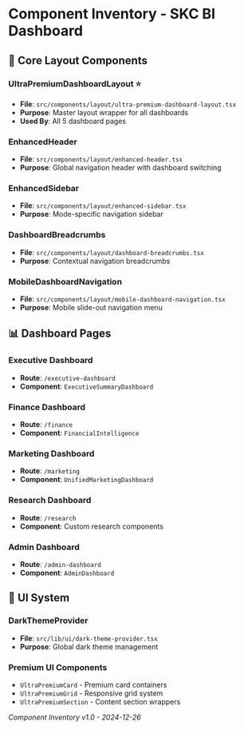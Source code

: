 # Component Inventory - SKC BI Dashboard

## 📁 Core Layout Components

### UltraPremiumDashboardLayout ⭐

- **File**: `src/components/layout/ultra-premium-dashboard-layout.tsx`
- **Purpose**: Master layout wrapper for all dashboards
- **Used By**: All 5 dashboard pages

### EnhancedHeader

- **File**: `src/components/layout/enhanced-header.tsx`
- **Purpose**: Global navigation header with dashboard switching

### EnhancedSidebar

- **File**: `src/components/layout/enhanced-sidebar.tsx`
- **Purpose**: Mode-specific navigation sidebar

### DashboardBreadcrumbs

- **File**: `src/components/layout/dashboard-breadcrumbs.tsx`
- **Purpose**: Contextual navigation breadcrumbs

### MobileDashboardNavigation

- **File**: `src/components/layout/mobile-dashboard-navigation.tsx`
- **Purpose**: Mobile slide-out navigation menu

## 📊 Dashboard Pages

### Executive Dashboard

- **Route**: `/executive-dashboard`
- **Component**: `ExecutiveSummaryDashboard`

### Finance Dashboard

- **Route**: `/finance`
- **Component**: `FinancialIntelligence`

### Marketing Dashboard

- **Route**: `/marketing`
- **Component**: `UnifiedMarketingDashboard`

### Research Dashboard

- **Route**: `/research`
- **Component**: Custom research components

### Admin Dashboard

- **Route**: `/admin-dashboard`
- **Component**: `AdminDashboard`

## 🎨 UI System

### DarkThemeProvider

- **File**: `src/lib/ui/dark-theme-provider.tsx`
- **Purpose**: Global dark theme management

### Premium UI Components

- `UltraPremiumCard` - Premium card containers
- `UltraPremiumGrid` - Responsive grid system
- `UltraPremiumSection` - Content section wrappers

_Component Inventory v1.0 - 2024-12-26_
